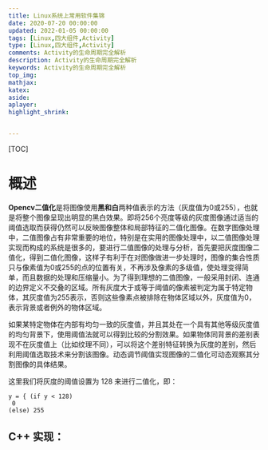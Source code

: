```yaml
---
title: Linux系统上常用软件集锦
date: 2020-07-20 00:00:00
updated: 2022-01-05 00:00:00
tags: [Linux,四大组件,Activity]
type: [Linux,四大组件,Activity]
comments: Activity的生命周期完全解析
description: Activity的生命周期完全解析
keywords: Activity的生命周期完全解析
top_img:
mathjax:
katex:
aside:
aplayer:
highlight_shrink:


---
```


[TOC]

# 概述

**Opencv二值化**是将图像使用**黑和白**两种值表示的方法（灰度值为0或255），也就是将整个图像呈现出明显的黑白效果。即将256个亮度等级的灰度图像通过适当的阈值选取而获得仍然可以反映图像整体和局部特征的二值化图像。在数字图像处理中，二值图像占有非常重要的地位，特别是在实用的图像处理中，以二值图像处理实现而构成的系统是很多的，要进行二值图像的处理与分析，首先要把灰度图像二值化，得到二值化图像，这样子有利于在对图像做进一步处理时，图像的集合性质只与像素值为0或255的点的位置有关，不再涉及像素的多级值，使处理变得简单，而且数据的处理和压缩量小。为了得到理想的二值图像，一般采用封闭、连通的边界定义不交叠的区域。所有灰度大于或等于阈值的像素被判定为属于特定物体，其灰度值为255表示，否则这些像素点被排除在物体区域以外，灰度值为0，表示背景或者例外的物体区域。

如果某特定物体在内部有均匀一致的灰度值，并且其处在一个具有其他等级灰度值的均匀背景下，使用阈值法就可以得到比较的分割效果。如果物体同背景的差别表现不在灰度值上（比如纹理不同），可以将这个差别特征转换为灰度的差别，然后利用阈值选取技术来分割该图像。动态调节阈值实现图像的二值化可动态观察其分割图像的具体结果。

这里我们将灰度的阈值设置为 128 来进行二值化，即：

```
y = { (if y < 128)
 0
(else) 255 
```



## **C++ 实现：**

